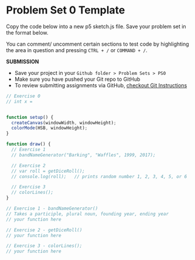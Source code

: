 
# Problem Set 0 Template

Copy the code below into a new p5 sketch.js file. Save your problem set in the format below.

You can comment/ uncomment certain sections to test code by highlighting the area in question and pressing `CTRL + /` or `COMMAND + /`.

**SUBMISSION**

* Save your project in your `Github folder > Problem Sets > PS0`
* Make sure you have pushed your Git repo to GitHub
* To review submitting assignments via GitHub, [checkout Git Instructions](https://github.com/Isidore-Newman-School/Creative-Coding-S2017/blob/master/Git%20Instructions/3_submitting.md)


```javascript
// Exercise 0
// int x =


function setup() {
  createCanvas(windowWidth, windowHeight);
  colorMode(HSB, windowHeight);
}

function draw() {
  // Exercise 1
  // bandNameGenerator("Barking", "Waffles", 1999, 2017);

  // Exercise 2
  // var roll = getDiceRoll();
  // console.log(roll);   // prints random number 1, 2, 3, 4, 5, or 6

  // Exercise 3
  // colorLines();
}

// Exercise 1 - bandNameGenerator()
// Takes a participle, plural noun, founding year, ending year
// your function here

// Exercise 2 - getDiceRoll()
// your function here

// Exercise 3 - colorLines();
// your function here
```
